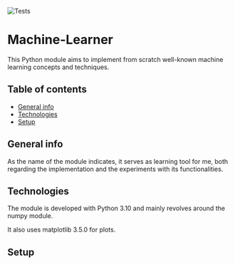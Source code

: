 ![Tests](https://github.com/PaulWassermann/Machine-Learner/actions/workflows/tests.yml/badge.svg)

# Machine-Learner

This Python module aims to implement from scratch well-known machine learning concepts and techniques. 

## Table of contents
* [General info](#general-info)
* [Technologies](#technologies)
* [Setup](#setup)


## General info

As the name of the module indicates, it serves as learning tool for me, both regarding the implementation and the 
experiments with its functionalities.

## Technologies

The module is developed with Python 3.10 and mainly revolves around the numpy module.

It also uses matplotlib 3.5.0 for plots.

## Setup
